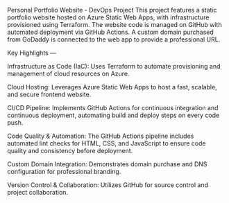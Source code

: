 Personal Portfolio Website - DevOps Project
This project features a static portfolio website hosted on Azure Static Web Apps, with infrastructure provisioned using Terraform. The website code is managed on GitHub with automated deployment via GitHub Actions. A custom domain purchased from GoDaddy is connected to the web app to provide a professional URL.

Key Highlights — 

Infrastructure as Code (IaC): Uses Terraform to automate provisioning and management of cloud resources on Azure.

Cloud Hosting: Leverages Azure Static Web Apps to host a fast, scalable, and secure frontend website.

CI/CD Pipeline: Implements GitHub Actions for continuous integration and continuous deployment, automating build and deploy steps on every code push.

Code Quality & Automation: The GitHub Actions pipeline includes automated lint checks for HTML, CSS, and JavaScript to ensure code quality and consistency before deployment. 

Custom Domain Integration: Demonstrates domain purchase and DNS configuration for professional branding.

Version Control & Collaboration: Utilizes GitHub for source control and project collaboration.



